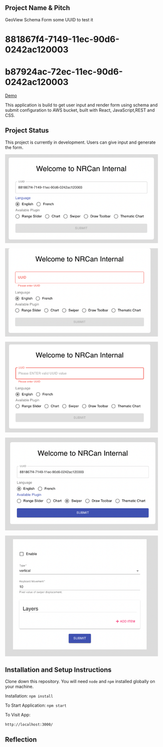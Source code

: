 ## Project Name & Pitch

GeoView Schema Form
some UUID to test it
# 881867f4-7149-11ec-90d6-0242ac120003
# b87924ac-72ec-11ec-90d6-0242ac120003

[Demo](http://plugin-scema-template-deploybucket-1vj1hgukq0iz4.s3-website.ca-central-1.amazonaws.com/)

This application is build to get user input and render form using schema and submit configuration to AWS bucket, built with React, JavaScript,REST and CSS.

## Project Status
This project is currently in development. Users can give input and generate the form.

![](images/InputForm.png)

![](images/InputForm2.png)

![](images/InputForm3.png)

![](images/InputForm4.png)

![](images/SchemaForm.png)


## Installation and Setup Instructions

Clone down this repository. 
You will need `node` and `npm` installed globally on your machine.

Installation:
`npm install`

To Start Application:
`npm start`

To Visit App:

`http://localhost:3000/`

## Reflection

